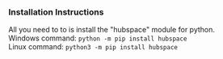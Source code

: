 ### Installation Instructions

All you need to to is install the "hubspace" module for python.  
Windows command:
```python -m pip install hubspace```  
Linux command:
```python3 -m pip install hubspace```
